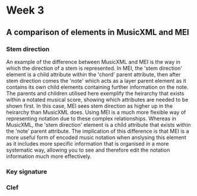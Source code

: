 # Week 3 

## A comparison of elements in MusicXML and MEI

### Stem direction
An example of the difference between MusicXML and MEI is the way in which the direction of a stem is represented. 
In MEI, the 'stem direction' element is a child attribute within the 'chord' parent attribute, then after stem direction comes the 'note' which acts as a layer parent element as it contains its own child elements containing further information on the note. The parents and children utilised here exemplify the heirarchy that exists within a notated musical score, showing which attributes are needed to be shown first. In this case, MEI sees stem direction as higher up in the heirarchy than MusicXML does. Using MEI is a much more flexible way of representing notation due to these complex relationships. Whereas in MusicXML, the 'stem direction' element is a child attribute that exists within the 'note' parent attribute. The implication of this difference is that MEI is a more useful form of encoded music notation when anslysing this element as it includes more specific information that is organised in a more systematic way, allowing you to see and therefore edit the notation information much more effectively. 

### Key signature


### Clef 
